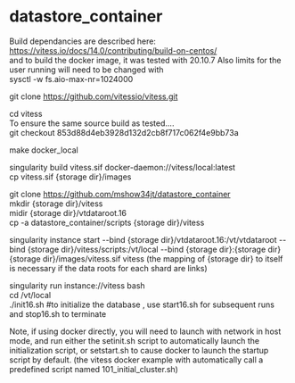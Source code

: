# datastore_container

Build dependancies are described here:  
https://vitess.io/docs/14.0/contributing/build-on-centos/  
and to build the docker image, it was tested with 20.10.7 
Also limits for the user running will need to be changed with   
sysctl -w fs.aio-max-nr=1024000

git clone https://github.com/vitessio/vitess.git  

cd vitess  
To ensure the same source build as tested....  
git checkout 853d88d4eb3928d132d2cb8f717c062f4e9bb73a  

make docker_local  

singularity build vitess.sif docker-daemon://vitess/local:latest  
cp vitess.sif {storage dir}/images  


git clone https://github.com/mshow34jt/datastore_container  
mkdir {storage dir}/vitess  
midir {storage dir}/vtdataroot.16  
cp -a datastore_container/scripts {storage dir}/vitess  

singularity instance start  --bind {storage dir}/vtdataroot.16:/vt/vtdataroot --bind {storage dir}/vitess/scripts:/vt/local --bind {storage dir}:{storage dir} {storage dir}/images/vitess.sif vitess 
(the mapping of {storage dir} to itself is necessary if the data roots for each shard are links)

 singularity run instance://vitess bash  
 cd /vt/local  
 ./init16.sh #to initialize the database , use start16.sh for subsequent runs and stop16.sh to terminate  

Note, if using docker directly, you will need to launch with network in host mode, and run either the setinit.sh script to automatically launch the initialization script, or setstart.sh to cause docker to launch the startup script by default. (the vitess docker example with automatically call a predefined script named 101_initial_cluster.sh)  
